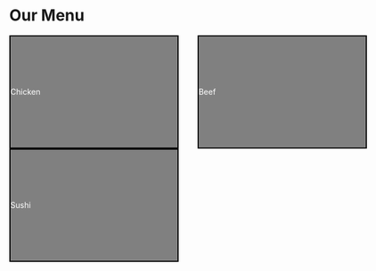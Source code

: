 <!DOCTYPE html>
<html lang="en">
<head>
    <meta charset="UTF-8">
    <meta name="viewport" content="width=device-width, initial-scale=1.0">
    <style>
        .container {
            width: 960px;
            margin: 0 auto;
            height: 500px;
        }
        .box {
            display: inline-block;
            width: 300px;
            height: 200px;
            margin-right: 30px; 
            background-color: gray; 
            border: 2px solid black; 
            color: white; 
            text-align: top right; 
            line-height: 200px; 
        }
        .box1 { background-color: gray; text-align: top right;}
        .box2 { background-color: gray; text-align: top right;}
        .box3 { background-color: gray; margin-right: 0; text-align: top right;}
    </style>
</head>
<body>
    <h1>Our Menu</h1>
    <div class="container">
        <div class="box box1">Chicken</div>
        <div class="box box2">Beef</div>
        <div class="box box3">Sushi</div>
    </div>
</body>
</html>
